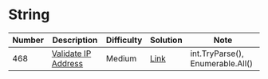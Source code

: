 # String
<div class="string-table"></div>

Number | Description                           | Difficulty | Solution | Note
------- | ------------------------------------- | -------- |-------- |--------
468 | [Validate IP Address](https://leetcode.com/problems/validate-ip-address/) | Medium | [Link](https://leetcode.com/problems/validate-ip-address/discuss/689926/C-brute-force-solution) | int.TryParse(), Enumerable.All()

<div class="string-table"></div>
